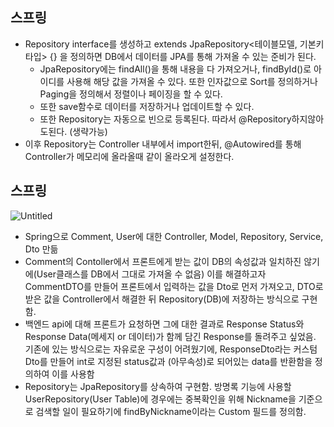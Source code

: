 ## 스프링

- Repository interface를 생성하고 extends JpaRepository<테이블모델, 기본키타입> {} 을 정의하면 DB에서 데이터를 JPA를 통해 가져올 수 있는 준비가 된다.
    - JpaRepository에는 findAll()을 통해 내용을 다 가져오거나, findById()로 아이디를 사용해 해당 값을 가져올 수 있다. 또한 인자값으로 Sort를 정의하거나 Paging을 정의해서 정렬이나 페이징을 할 수 있다.
    - 또한 save함수로 데이터를 저장하거나 업데이트할 수 있다.
    - 또한 Repository는 자동으로 빈으로 등록된다. 따라서 @Repository하지않아도된다.  (생략가능)
- 이후 Repository는 Controller 내부에서 import한뒤, @Autowired를 통해 Controller가 메모리에 올라올때 같이 올라오게 설정한다.

## 스프링

![Untitled](https://prod-files-secure.s3.us-west-2.amazonaws.com/c4bd7d25-b30b-4869-8c3d-f9a9fbcd5877/6fec91fc-5614-4199-8707-e1dfcb42efab/Untitled.png)

- Spring으로 Comment, User에 대한 Controller, Model, Repository, Service, Dto 만듦
- Comment의 Contoller에서 프론트에게 받는 값이 DB의 속성값과 일치하진 않기에(User클래스를 DB에서 그대로 가져올 수 없음) 이를 해결하고자 CommentDTO를 만들어 프론트에서 입력하는 값을 Dto로 먼저 가져오고, DTO로 받은 값을 Controller에서 해결한 뒤 Repository(DB)에 저장하는 방식으로 구현함.
- 백엔드 api에 대해 프론트가 요청하면 그에 대한 결과로 Response Status와 Response Data(메세지 or 데이터)가 함께 담긴 Response를 돌려주고 싶었음. 기존에 있는 방식으로는 자유로운 구성이 어려웠기에, ResponseDto라는 커스텀 Dto를 만들어 int로 지정된 status값과 <T>(아무속성)로 되어있는 data를 반환함을 정의하여 이를 사용함
- Repository는 JpaRepository를 상속하여 구현함. 방명록 기능에 사용할 UserRepository(User Table)에 경우에는 중복확인을 위해 Nickname을 기준으로 검색할 일이 필요하기에 findByNickname이라는 Custom 필드를 정의함.